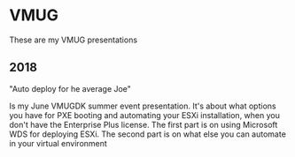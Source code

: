# VMUG
These are my VMUG presentations

## 2018
"Auto deploy for he average Joe"

Is my June VMUGDK summer event presentation.
It's about what options you have for PXE booting and automating your ESXi installation, when you don't have the Enterprise Plus license.
The first part is on using Microsoft WDS for deploying ESXi.
The second part is on what else you can automate in your virtual environment


